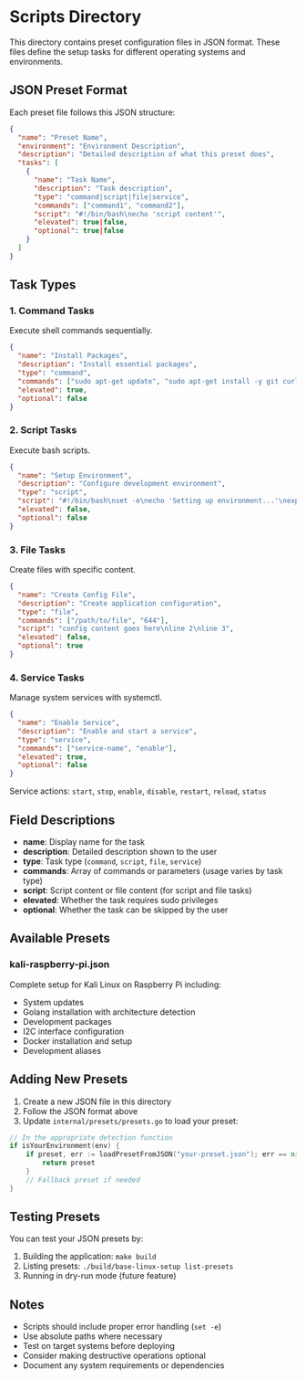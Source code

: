 # Scripts Directory

This directory contains preset configuration files in JSON format. These files define the setup tasks for different operating systems and environments.

## JSON Preset Format

Each preset file follows this JSON structure:

```json
{
  "name": "Preset Name",
  "environment": "Environment Description",
  "description": "Detailed description of what this preset does",
  "tasks": [
    {
      "name": "Task Name",
      "description": "Task description",
      "type": "command|script|file|service",
      "commands": ["command1", "command2"],
      "script": "#!/bin/bash\necho 'script content'",
      "elevated": true|false,
      "optional": true|false
    }
  ]
}
```

## Task Types

### 1. Command Tasks

Execute shell commands sequentially.

```json
{
  "name": "Install Packages",
  "description": "Install essential packages",
  "type": "command",
  "commands": ["sudo apt-get update", "sudo apt-get install -y git curl"],
  "elevated": true,
  "optional": false
}
```

### 2. Script Tasks

Execute bash scripts.

```json
{
  "name": "Setup Environment",
  "description": "Configure development environment",
  "type": "script",
  "script": "#!/bin/bash\nset -e\necho 'Setting up environment...'\nexport PATH=$PATH:/usr/local/bin",
  "elevated": false,
  "optional": false
}
```

### 3. File Tasks

Create files with specific content.

```json
{
  "name": "Create Config File",
  "description": "Create application configuration",
  "type": "file",
  "commands": ["/path/to/file", "644"],
  "script": "config content goes here\nline 2\nline 3",
  "elevated": false,
  "optional": true
}
```

### 4. Service Tasks

Manage system services with systemctl.

```json
{
  "name": "Enable Service",
  "description": "Enable and start a service",
  "type": "service",
  "commands": ["service-name", "enable"],
  "elevated": true,
  "optional": false
}
```

Service actions: `start`, `stop`, `enable`, `disable`, `restart`, `reload`, `status`

## Field Descriptions

- **name**: Display name for the task
- **description**: Detailed description shown to the user
- **type**: Task type (`command`, `script`, `file`, `service`)
- **commands**: Array of commands or parameters (usage varies by task type)
- **script**: Script content or file content (for script and file tasks)
- **elevated**: Whether the task requires sudo privileges
- **optional**: Whether the task can be skipped by the user

## Available Presets

### kali-raspberry-pi.json

Complete setup for Kali Linux on Raspberry Pi including:

- System updates
- Golang installation with architecture detection
- Development packages
- I2C interface configuration
- Docker installation and setup
- Development aliases

## Adding New Presets

1. Create a new JSON file in this directory
2. Follow the JSON format above
3. Update `internal/presets/presets.go` to load your preset:

```go
// In the appropriate detection function
if isYourEnvironment(env) {
    if preset, err := loadPresetFromJSON("your-preset.json"); err == nil {
        return preset
    }
    // Fallback preset if needed
}
```

## Testing Presets

You can test your JSON presets by:

1. Building the application: `make build`
2. Listing presets: `./build/base-linux-setup list-presets`
3. Running in dry-run mode (future feature)

## Notes

- Scripts should include proper error handling (`set -e`)
- Use absolute paths where necessary
- Test on target systems before deploying
- Consider making destructive operations optional
- Document any system requirements or dependencies
